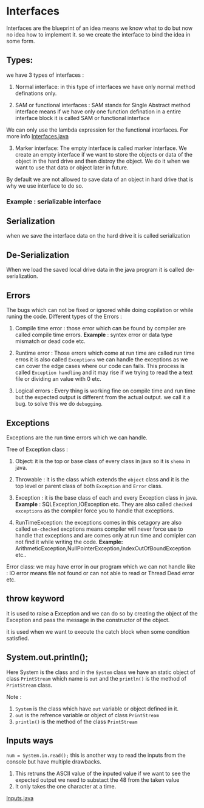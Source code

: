 # Interfaces

Interfaces are the blueprint of an idea means we know what to do but now no idea how to implement it. so we create the interface to bind the idea in some form.

## Types: 
we have 3 types of interfaces :
1. Normal interface: in this type of interfaces we have only normal method definations only.

2. SAM or functional interfaces : SAM stands for Single Abstract method interface means if we have only one function defination in a entire interface block it is called SAM or functional interface

We can only use the lambda expression for the functional interfaces. For more info [Interfaces.java](./Demo.java)

3. Marker interface: 
The empty interface is called marker interface. We create an empty interface if we want to store the objects or data of the object in the hard drive and then distroy the object. 
We do it when we want to use that data or object later in future.

By default we are not allowed to save data of an object in hard drive that is why we use interface to do so.

### Example : serializable interface 

## Serialization 
when we save the interface data on the hard drive it is called serialization 

## De-Serialization 

When we load the saved local drive data in the java program it is called de-serialization.

## Errors 

The bugs which can not be fixed or ignored while doing copilation or while runing the code. 
Different types of the Errors : 

1. Compile time error : those error which can be found by compiler are called compile time errors. **Example** : syntex error or data type mismatch or dead code etc.

2. Runtime error : Those errors which come at run time are called run time erros it is also called `Exceptions` we can handle the exceptions as we can cover the edge cases where our code can fails. 
This process is called `Exception handling` and it may rise if we trying to read the a text file or dividing an value with 0 etc.

3. Logical errors : Every thing is working fine on compile time and run time but the expected output is different from the actual output. we call it a bug. to solve this we do `debugging`.

## Exceptions

Exceptions are the run time errors which we can handle.

Tree of Exception class :

1. Object: it is the top or base class of every class in java so it is `shemo` in java.

2. Throwable : it is the class which extends the `object` class and it is the top level or parent class of both `Exception` and `Error` class.

3. Exception : it is the base class of each and every Exception class in java. 
**Example** : SQLException,IOException etc.
They are also called `checked exceptions` as the compiler force you to handle that exceptions.

4. RunTimeException: the exceptions comes in this cetagory are also called `un-checked` excptions means compiler will never force use to handle that exceptions and are comes only at run time and comipler can not find it while writing the code.
**Example:** ArithmeticException,NullPointerException,IndexOutOfBoundException etc..

Error class: we may have error in our program which we can not handle like : IO error means file not found or can not able to read or Thread Dead error etc. 

## throw keyword 

it is used to raise a Exception and we can do so by creating the object of the Exception and pass the message in the constructor of the object. 

it is used when we want to execute the catch block when some condition satisfied.

## System.out.println();

Here System is the class and in the `System` class we have an static object of class `PrintStream` which name is `out` and the `println()` is the method of `PrintStream` class.

Note : 
1. `System` is the class which have `out` variable or object defined in it.
2. `out` is the refrence variable or object of class `PrintStream`
3. `println()` is the method of the class `PrintStream` 

## Inputs ways 

`num = System.in.read();` this is another way to read the inputs from the console but have multiple drawbacks.
1. This retruns the ASCII value of the inputed value if we want to see the expected output we need to substact the 48 from the taken value
2. It only takes the one character at a time.

[Inputs.java](./InputsWays.java)